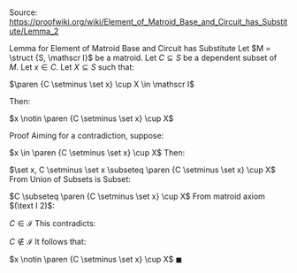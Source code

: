 # 

Source: https://proofwiki.org/wiki/Element_of_Matroid_Base_and_Circuit_has_Substitute/Lemma_2

Lemma for Element of Matroid Base and Circuit has Substitute
Let $M = \struct {S, \mathscr I}$ be a matroid.
Let $C \subseteq S$ be a dependent subset of $M$.
Let $x \in C$.
Let $X \subseteq S$ such that:

$\paren {C \setminus \set x} \cup X \in \mathscr I$

Then:

$x \notin \paren {C \setminus \set x} \cup X$


Proof
Aiming for a contradiction, suppose:

$x \in \paren {C \setminus \set x} \cup X$
Then:

$\set x, C \setminus \set x \subseteq \paren {C \setminus \set x} \cup X$
From Union of Subsets is Subset:

$C \subseteq \paren {C \setminus \set x} \cup X$
From matroid axiom $(\text I 2)$:

$C \in \mathscr I$
This contradicts:

$C \notin \mathscr I$
It follows that:

$x \notin \paren {C \setminus \set x} \cup X$
$\blacksquare$





